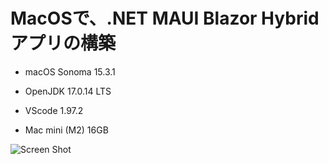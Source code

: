 # MacOSで、.NET MAUI Blazor Hybrid アプリの構築

- macOS Sonoma 15.3.1
- OpenJDK 17.0.14 LTS
- VScode 1.97.2 

- Mac mini (M2) 16GB

![Screen Shot](https://github.com/user-attachments/assets/645dce2e-1280-4c70-b699-0db26502fda2)
